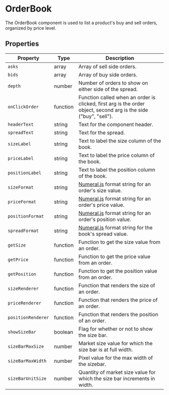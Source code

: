 # OrderBook
The OrderBook component is used to list a product's buy and sell orders, organized by price level.

## Properties
| Property | Type | Description |
| --- | --- | --- |
| `asks` | array | Array of sell side orders. |
| `bids` | array | Array of buy side orders. |
| `depth` | number | Number of orders to show on either side of the spread. |
| `onClickOrder` | function | Function called when an order is clicked, first arg is the order object, second arg is the side ("buy", "sell"). |
| `headerText` | string | Text for the component header. |
| `spreadText` | string | Text for the spread. |
| `sizeLabel` | string | Text to label the size column of the book. |
| `priceLabel` | string | Text to label the price column of the book. |
| `positionLabel` | string | Text to label the position column of the book. |
| `sizeFormat` | string | [Numeral.js](http://numeraljs.com/#format) format string for an order's size value. |
| `priceFormat` | string | [Numeral.js](http://numeraljs.com/#format) format string for an order's price value. |
| `positionFormat` | string | [Numeral.js](http://numeraljs.com/#format) format string for an order's position value. |
| `spreadFormat` | string | [Numeral.js](http://numeraljs.com/#format) format string for the book's spread value. |
| `getSize` | function | Function to get the size value from an order. |
| `getPrice` | function | Function to get the price value from an order. |
| `getPosition` | function | Function to get the position value from an order. |
| `sizeRenderer` | function | Function that renders the size of an order. |
| `priceRenderer` | function | Function that renders the price of an order. |
| `positionRenderer` | function | Function that renders the position of an order. |
| `showSizeBar` | boolean | Flag for whether or not to show the size bar. |
| `sizeBarMaxSize` | number | Market size value for which the size bar is at full width. |
| `sizeBarMaxWidth` | number | Pixel value for the max width of the sizebar. |
| `sizeBarUnitSize` | number | Quantity of market size value for which the size bar increments in width. |
